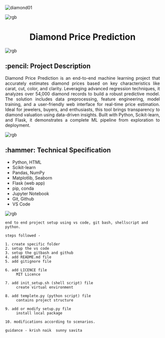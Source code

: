 ![diamond01](https://github.com/user-attachments/assets/da305895-a10b-437b-bad6-c3c7abd2fa2c)

![rgb](https://github.com/user-attachments/assets/2f475ebb-3f56-4393-b921-9d70ff425996)

<h1 align="center"> Diamond Price Prediction </h1>

![rgb](https://github.com/user-attachments/assets/2f475ebb-3f56-4393-b921-9d70ff425996)


<!-- PROJECT DESCRIPTION -->
<h2> :pencil: Project Description </h2>

<p align="justify"> 
    Diamond Price Prediction is an end-to-end machine learning project that accurately estimates diamond prices based on key characteristics like carat, cut, color, and clarity. Leveraging advanced regression techniques, it analyzes over 54,000 diamond records to build a robust predictive model. The solution includes data preprocessing, feature engineering, model training, and a user-friendly web interface for real-time price estimation. Ideal for jewelers, buyers, and enthusiasts, this tool brings transparency to diamond valuation using data-driven insights. Built with Python, Scikit-learn, and Flask, it demonstrates a complete ML pipeline from exploration to deployment. 
</p>


![rgb](https://github.com/user-attachments/assets/2f475ebb-3f56-4393-b921-9d70ff425996)

<!-- TECHNICAL SPECIFICATION -->
<h2> :hammer: Technical Specification</h2>

* Python, HTML
* Scikit-learn
* Pandas, NumPy
* Matplotlib, Seaborn
* Flask (web app)
* pip, conda
* Jupyter Notebook
* Git, Github
* VS Code


![rgb](https://github.com/user-attachments/assets/2f475ebb-3f56-4393-b921-9d70ff425996)



```
end to end project setup using vs code, git bash, shellscript and python.
```
```
steps followed -

1. create specific folder
2. setup the vs code
3. setup the gitbash and github
4. add README.md file
5. add gitignore file

6. add LICENCE file
     MIT Licence

7. add init_setup.sh (shell script) file
     create virtual environment 

8. add templete.py (python script) file
     contains project structure

9. add or modify setup.py file
     install local package

10. modifications according to scenarios.
```
```
guidance - krish naik  sunny savita
